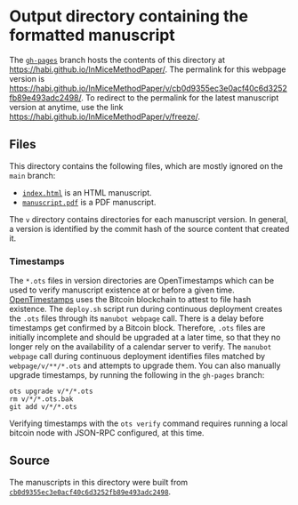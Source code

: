 # Output directory containing the formatted manuscript

The [`gh-pages`](https://github.com/habi/InMiceMethodPaper/tree/gh-pages) branch hosts the contents of this directory at <https://habi.github.io/InMiceMethodPaper/>.
The permalink for this webpage version is <https://habi.github.io/InMiceMethodPaper/v/cb0d9355ec3e0acf40c6d3252fb89e493adc2498/>.
To redirect to the permalink for the latest manuscript version at anytime, use the link <https://habi.github.io/InMiceMethodPaper/v/freeze/>.

## Files

This directory contains the following files, which are mostly ignored on the `main` branch:

+ [`index.html`](index.html) is an HTML manuscript.
+ [`manuscript.pdf`](manuscript.pdf) is a PDF manuscript.

The `v` directory contains directories for each manuscript version.
In general, a version is identified by the commit hash of the source content that created it.

### Timestamps

The `*.ots` files in version directories are OpenTimestamps which can be used to verify manuscript existence at or before a given time.
[OpenTimestamps](https://opentimestamps.org/) uses the Bitcoin blockchain to attest to file hash existence.
The `deploy.sh` script run during continuous deployment creates the `.ots` files through its `manubot webpage` call.
There is a delay before timestamps get confirmed by a Bitcoin block.
Therefore, `.ots` files are initially incomplete and should be upgraded at a later time, so that they no longer rely on the availability of a calendar server to verify.
The `manubot webpage` call during continuous deployment identifies files matched by `webpage/v/**/*.ots` and attempts to upgrade them.
You can also manually upgrade timestamps, by running the following in the `gh-pages` branch:

```shell
ots upgrade v/*/*.ots
rm v/*/*.ots.bak
git add v/*/*.ots
```

Verifying timestamps with the `ots verify` command requires running a local bitcoin node with JSON-RPC configured, at this time.

## Source

The manuscripts in this directory were built from
[`cb0d9355ec3e0acf40c6d3252fb89e493adc2498`](https://github.com/habi/InMiceMethodPaper/commit/cb0d9355ec3e0acf40c6d3252fb89e493adc2498).

